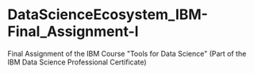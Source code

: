 # DataScienceEcosystem_IBM-Final_Assignment-l
Final Assignment of the IBM Course "Tools for Data Science" (Part of the IBM Data Science Professional Certificate)
